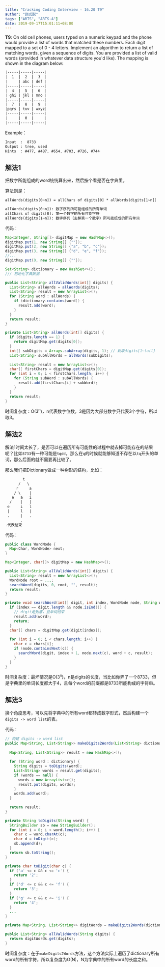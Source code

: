 ```yaml
---
title: "Cracking Coding Interview - 16.20 T9"
author: "颇忒脱"
tags: ["ARTS", "ARTS-A"]
date: 2019-09-17T15:01:11+08:00
---
```


<!--more-->

**T9**: On old cell phones, users typed on a numeric keypad and the phone would provide a list of words that matched these numbers. Each digit mapped to a set of 0 - 4 letters. Implement an algo­rithm to return a list of matching words, given a sequence of digits. You are provided a list of valid words (provided in whatever data structure you'd like). The mapping is shown in the diagram below:

```txt
|-----|-----|-----|
|  1  |  2  |  3  |
|     | abc | def |
|-----|-----|-----|
|  4  |  5  |  6  |
| ghi | jkl | mno |
|-----|-----|-----|
|  7  |  8  |  9  |
|pqrs | tuv | wxyz|
|-----|-----|-----|
|     |  0  |     |
|-----|-----|-----|
```

Example：

```txt
Input  :  8733
Output : tree, used
Hints  : #477, #487, #654, #703, #726, #744
```

## 解法1

把数字所能组成的word统统算出来，然后按个看是否在字典里。

算法则是：

```txt
allWords(digits[0~n]) = allChars of digits[0] * allWords(digits[1~n])

allWords(digits[0~n]): 数字序列所可能组成的所有单词
allChars of digits[0]: 第一个数字的所有可能字符
allWords(digits[1~n]): 数字序列（去掉第一个数字）所可能组成的所有单词
```

代码：

```java
Map<Integer, String[]> digitMap = new HashMap<>();
digitMap.put(1, new String[] {""});
digitMap.put(2, new String[] {"a", "b", "c"});
digitMap.put(3, new String[] {"d", "e", "f"});
//...
digitMap.put(0, new String[] {""});

Set<String> dictionary = new HashSet<>();
/// 初始化字典数据

public List<String> allValidWords(int[] digits) {
  List<String> allWords = allWords(digits);
  List<String> result = new ArrayList<>();
  for (String word : allWords) {
    if (dictionary.contains(word)) {
      result.add(word);
    }
  }
  return result;
}

private List<String> allWords(int[] digits) {
  if (digits.length == 1) {
    return digitMap.get(digits[0]);
  }
  int[] subDigits = Arrays.subArray(digits, 1); // 截取digits[1~tail]
  List<String> subAllWords = allWords(subDigits);
  
  List<String> result = new ArrayList<>();
  char[] firstChars = digitMap.get(digits[0]);
  for (int i = 0; i < firstChars.length; i++) {
    for (String subWord : subAllWords) {
      result.add(firstChars[i] + subWord);
    }
  }
  return result;
}
```

时间复杂度：O(3<sup>n</sup>)，n代表数字位数，3是因为大部分数字只代表3个字符，所以取3。

## 解法2

解法1时间太长了，是否可以在遍历所有可能性的过程中就去掉可能存在的结果呢？比如`8733`有一种可能是`tqdd`，那么在`q`的时候就能够知道不存在以`tq`开头的单词，那么后面的就不需要再比较了。

那么我们把Dictionary做成一种树形的结构，比如：

```txt
        t
      /   \
     r     a  
    / \    |
   e   a   i
  /    |   |
 e     i   l
 |     l   |
 .     |   .
       .
.代表结束
```



代码：

```java
public class WordNode {
  Map<Char, WordNode> next;
}

Map<Integer, char[]> digitMap = new HashMap<>();

public List<String> allValidWords(int[] digits) {
  List<String> result = new ArrayList<>();
  WordNode root = ...;
  searchWord(digits, 0, root, "", result);
  return result;
}

private void searchWord(int[] digit, int index, WordNode node, String word, List<String> result) {
  if (index == digit.length && node.isEnd()) {
    // digit走到底，且单词结束
    result.add(word);
    return;
  }
  char[] chars = digitMap.get(digit[index]);
  
  for (int i = 0; i < chars.length; i++) {
    char c = chars[i];
    if (node.containsNext(c)) {
      searchWord(digit, index + 1, node.next(c), word + c, result);
    }
  }
}
```

时间复杂度：最坏情况是O(3<sup>n</sup>)，n是digits的长度，当比如你弄了一个8733，但是字典里的单词长度都大于4，且每个word的前缀都是8733所能构成的字符串。

## 解法3

换个角度思考，可以先将字典中的所有word都转成数字形式，然后构建一个`digits -> word list`的表。

代码：

```java
// 构建 digits -> word list
public Map<String, List<String>> makeDigits2Words(List<String> dictionary) {
  
  Map<String, List<String>> result = new HashMap<>();
  
  for (String word : dictionary) {
    String digits = toDigits(word);
    List<String> words = result.get(digits);
    if (words == null) {
      words = new ArrayList<>();
      result.put(digits, words);
    }
    words.add(word);
  }
  
  return result;
}

private String toDigits(String word) {
  StringBuilder sb = new StringBuilder();
  for (int i = 0; i < word.length(); i++) {
    char c = word.charAt(c);
    char d = toDigit(c);
    sb.append(d);
  }
  return sb.toString();
}

private char toDigit(char c) {
  if ('a' <= c && c <= 'c') {
    return '2';
  }
  if ('d' <= c && c <= 'f') {
    return '3';
  }
  if ('g' <= c && c <= 'i') {
    return '4';
  }
  ...
}

private Map<String, List<String>> digitWords = makeDigits2Words(dictionary);

public List<String> allValidWords(String digits) {
  return digitWords.get(digits);
}
```

时间复杂度：在于`makeDigits2Words`方法，这个方法实际上遍历了dictionary所有word的所有字符，所以复杂度为O(N)，N为字典中的所有word的长度之和。